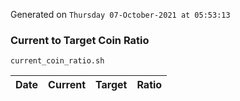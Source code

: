 Generated on `Thursday 07-October-2021 at 05:53:13`

### Current to Target Coin Ratio
`current_coin_ratio.sh`

Date|Current|Target|Ratio
---|---|---|---
